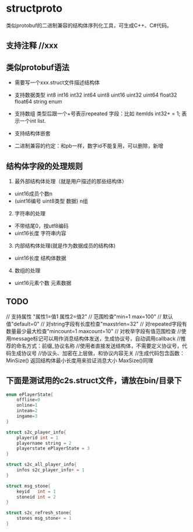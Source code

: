 # structproto
类似protobuf的二进制兼容的结构体序列化工具，可生成C++、C#代码。

## 支持注释 //xxx
## 类似protobuf语法
- 需要写一个xxx.struct文件描述结构体

- 支持数据类型 int8 int16 int32 int64 uint8 uint16 uint32 uint64 float32 float64 string enum

- 支持数组 类型后跟一个+号表示repeated 字段：比如 itemIds int32+ = 1; 表示一个int list.

- 支持结构体嵌套

- 二进制兼容的约定：和pb一样，数字id不能复用，可以删除，新增

## 结构体字段的处理规则

1. 最外部结构体处理（就是用户描述的那些结构体）
- uint16成员个数n
- (uint16编号 uint8类型 数据) n组

2. 字符串的处理
- 不带结尾0，按utf8编码
- uint16长度 字符串内容

3. 内部结构体处理(就是作为数据成员的结构体)
- uint16长度 结构体数据

4. 数组的处理
- uint16元素个数 元素数据

## TODO
//  支持属性 "属性1=值1 属性2=值2"
//  范围检查"min=1 max=100"
//  默认值"default=0"
//  对string字段有长度检查"maxstrlen=32"
//  对repeated字段有数量最少最大检查"mincount=1 maxcount=10"
//  对枚举字段有值范围检查
//使用message标记可以用作消息结构体发送，生成协议号，自动调用callback
//推荐的命名方式：前缀_协议名称
//使用者直接发送结构体，不需要定义协议号，代码生成协议号
//协议头、加密在上层做，和协议内容无关
//生成代码包含函数：MinSize() 返回结构体最小长度用来验证消息大小 MaxSize()同理



## 下面是测试用的c2s.struct文件，请放在bin/目录下
```c
enum ePlayerState{
    offline=0
    online=1
    inteam=2
    ingame=3
}

struct s2c_player_info{
    playerid int = 1
    playername string = 2
    playerstate ePlayerState = 3
}

struct s2c_all_player_info{
    infos s2c_player_info+ = 1
}

struct msg_stone{
    keyid   int = 1
    stoneid int = 2
}

struct s2c_refresh_stone{
    stones msg_stone+ = 1
}
```
